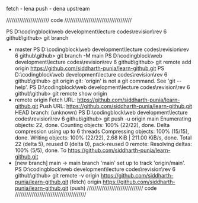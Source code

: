 fetch - lena
push - dena
upstream



///////////////////////  code ////////////////////////////////////

PS D:\codingblock\web development\lecture codes\revision\rev 6 github\github> git branch
* master
PS D:\codingblock\web development\lecture codes\revision\rev 6 github\github> git branch -M main
PS D:\codingblock\web development\lecture codes\revision\rev 6 github\github> git remote add origin https://github.com/siddharth-punia/learn-github.git
PS D:\codingblock\web development\lecture codes\revision\rev 6 github\github> git origin
git: 'origin' is not a git command. See 'git --help'.
PS D:\codingblock\web development\lecture codes\revision\rev 6 github\github> git remote show origin
* remote origin
  Fetch URL: https://github.com/siddharth-punia/learn-github.git
  Push  URL: https://github.com/siddharth-punia/learn-github.git
  HEAD branch: (unknown)
PS D:\codingblock\web development\lecture codes\revision\rev 6 github\github> git push -u origin main
Enumerating objects: 22, done.
Counting objects: 100% (22/22), done.
Delta compression using up to 6 threads
Compressing objects: 100% (15/15), done.
Writing objects: 100% (22/22), 2.68 KiB | 211.00 KiB/s, done.
Total 22 (delta 5), reused 0 (delta 0), pack-reused 0
remote: Resolving deltas: 100% (5/5), done.
To https://github.com/siddharth-punia/learn-github.git
 * [new branch]      main -> main
branch 'main' set up to track 'origin/main'.
PS D:\codingblock\web development\lecture codes\revision\rev 6 github\github> 
git remote -v
origin  https://github.com/siddharth-punia/learn-github.git (fetch)
origin  https://github.com/siddharth-punia/learn-github.git (push)
////////////////////////////// code //////////////////////////////////////


